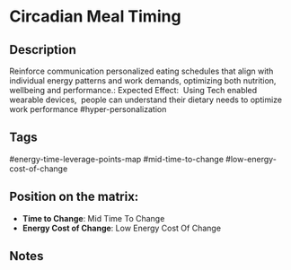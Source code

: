 # Circadian Meal Timing

## Description
Reinforce communication personalized eating schedules that align with individual energy patterns and work demands, optimizing both nutrition, wellbeing and performance.: Expected Effect:  Using Tech enabled wearable devices,  people can understand their dietary needs to optimize work performance   #hyper-personalization

## Tags
#energy-time-leverage-points-map #mid-time-to-change #low-energy-cost-of-change

## Position on the matrix:
- **Time to Change**: Mid Time To Change
- **Energy Cost of Change**: Low Energy Cost Of Change

## Notes
<!-- Add your notes here -->
